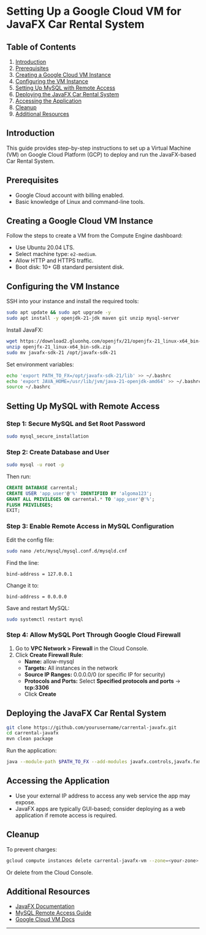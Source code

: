 # Setting Up a Google Cloud VM for JavaFX Car Rental System

## Table of Contents

1. [Introduction](#introduction)
2. [Prerequisites](#prerequisites)
3. [Creating a Google Cloud VM Instance](#creating-a-google-cloud-vm-instance)
4. [Configuring the VM Instance](#configuring-the-vm-instance)
5. [Setting Up MySQL with Remote Access](#setting-up-mysql-with-remote-access)
6. [Deploying the JavaFX Car Rental System](#deploying-the-javafx-car-rental-system)
7. [Accessing the Application](#accessing-the-application)
8. [Cleanup](#cleanup)
9. [Additional Resources](#additional-resources)

## Introduction

This guide provides step-by-step instructions to set up a Virtual Machine (VM) on Google Cloud Platform (GCP) to deploy and run the JavaFX-based Car Rental System.

## Prerequisites

- Google Cloud account with billing enabled.
- Basic knowledge of Linux and command-line tools.

## Creating a Google Cloud VM Instance

Follow the steps to create a VM from the Compute Engine dashboard:
- Use Ubuntu 20.04 LTS.
- Select machine type: `e2-medium`.
- Allow HTTP and HTTPS traffic.
- Boot disk: 10+ GB standard persistent disk.

## Configuring the VM Instance

SSH into your instance and install the required tools:

```bash
sudo apt update && sudo apt upgrade -y
sudo apt install -y openjdk-21-jdk maven git unzip mysql-server
```

Install JavaFX:

```bash
wget https://download2.gluonhq.com/openjfx/21/openjfx-21_linux-x64_bin-sdk.zip
unzip openjfx-21_linux-x64_bin-sdk.zip
sudo mv javafx-sdk-21 /opt/javafx-sdk-21
```

Set environment variables:

```bash
echo 'export PATH_TO_FX=/opt/javafx-sdk-21/lib' >> ~/.bashrc
echo 'export JAVA_HOME=/usr/lib/jvm/java-21-openjdk-amd64' >> ~/.bashrc
source ~/.bashrc
```

## Setting Up MySQL with Remote Access

### Step 1: Secure MySQL and Set Root Password

```bash
sudo mysql_secure_installation
```

### Step 2: Create Database and User

```bash
sudo mysql -u root -p
```

Then run:

```sql
CREATE DATABASE carrental;
CREATE USER 'app_user'@'%' IDENTIFIED BY 'algoma123';
GRANT ALL PRIVILEGES ON carrental.* TO 'app_user'@'%';
FLUSH PRIVILEGES;
EXIT;
```

### Step 3: Enable Remote Access in MySQL Configuration

Edit the config file:

```bash
sudo nano /etc/mysql/mysql.conf.d/mysqld.cnf
```

Find the line:

```
bind-address = 127.0.0.1
```

Change it to:

```
bind-address = 0.0.0.0
```

Save and restart MySQL:

```bash
sudo systemctl restart mysql
```

### Step 4: Allow MySQL Port Through Google Cloud Firewall

1. Go to **VPC Network > Firewall** in the Cloud Console.
2. Click **Create Firewall Rule**:
   - **Name:** allow-mysql
   - **Targets:** All instances in the network
   - **Source IP Ranges:** 0.0.0.0/0 (or specific IP for security)
   - **Protocols and Ports:** Select **Specified protocols and ports** → **tcp:3306**
   - Click **Create**

## Deploying the JavaFX Car Rental System

```bash
git clone https://github.com/yourusername/carrental-javafx.git
cd carrental-javafx
mvn clean package
```

Run the application:

```bash
java --module-path $PATH_TO_FX --add-modules javafx.controls,javafx.fxml -jar target/carrental-javafx.jar
```

## Accessing the Application

- Use your external IP address to access any web service the app may expose.
- JavaFX apps are typically GUI-based; consider deploying as a web application if remote access is required.

## Cleanup

To prevent charges:

```bash
gcloud compute instances delete carrental-javafx-vm --zone=<your-zone>
```

Or delete from the Cloud Console.

## Additional Resources

- [JavaFX Documentation](https://openjfx.io)
- [MySQL Remote Access Guide](https://dev.mysql.com/doc/)
- [Google Cloud VM Docs](https://cloud.google.com/compute/docs/instances)

---
